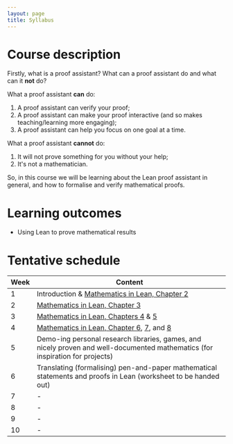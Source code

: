 ```yaml
---
layout: page
title: Syllabus
---
```


# Course description
Firstly, what is a proof assistant? What can a proof assistant do and what can it **not** do?

What a proof assistant **can** do:
1. A proof assistant can verify your proof;
2. A proof assistant can make your proof interactive (and so makes teaching/learning more engaging);
3. A proof assistant can help you focus on one goal at a time.

What a proof assistant **cannot** do:
1. It will not prove something for you without your help;
2. It's not a mathematician.

So, in this course we will be learning about the Lean proof assistant in general, and how to formalise and verify mathematical proofs.

# Learning outcomes

- Using Lean to prove mathematical results

# Tentative schedule

| Week | Content |
|------|---------|
| 1 | Introduction & [Mathematics in Lean, Chapter 2](https://leanprover-community.github.io/mathematics_in_lean/C02_Basics.html)|
| 2 | [Mathematics in Lean, Chapter 3](https://leanprover-community.github.io/mathematics_in_lean/C03_Logic.html)|
| 3 | [Mathematics in Lean, Chapters 4](https://leanprover-community.github.io/mathematics_in_lean/C04_Sets_and_Functions.html) & [5](https://leanprover-community.github.io/mathematics_in_lean/C05_Elementary_Number_Theory.html)|
| 4 | [Mathematics in Lean, Chapter 6](https://leanprover-community.github.io/mathematics_in_lean/C06_Structures.html), [7](https://leanprover-community.github.io/mathematics_in_lean/C07_Hierarchies.html), and [8](https://leanprover-community.github.io/mathematics_in_lean/C08_Groups_and_Rings.html) |
| 5 | Demo-ing personal research libraries, games, and nicely proven and well-documented mathematics (for inspiration for projects) |
| 6 | Translating (formalising) pen-and-paper mathematical statements and proofs in Lean (worksheet to be handed out) |
| 7 | - |
| 8 | - |
| 9 | - |
| 10 | - |

